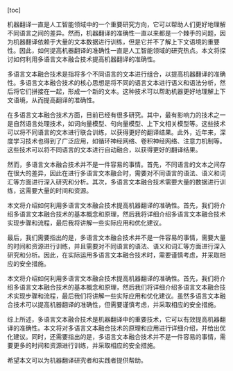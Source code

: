 
[toc]                    
                
                
机器翻译一直是人工智能领域中的一个重要研究方向，它可以帮助人们更好地理解不同语言之间的差异。然而，机器翻译的准确性一直以来都是一个棘手的问题，因为机器翻译依赖于大量的文本数据进行训练，但是它并不了解上下文语境的重要性。因此，如何提高机器翻译的准确性一直是人工智能领域的研究热点。本文将探讨如何利用多语言文本融合技术提高机器翻译的准确性。

多语言文本融合技术是指将多个不同语言的文本进行组合，以提高机器翻译的准确性。多语言文本融合技术的核心思想是将不同的语言文本进行语义和语法分析，然后将它们拼接在一起，形成一个新的文本。这种技术可以帮助机器更好地理解上下文语境，从而提高翻译的准确性。

在多语言文本融合技术方面，目前已经有很多研究。其中，最有影响力的技术之一是自然语言处理技术，如词向量模型、句向量模型、上下文相关模型等。这些技术可以将不同语言的文本进行联合训练，以获得更好的翻译结果。此外，近年来，深度学习技术也得到了广泛应用，如循环神经网络、卷积神经网络、注意力机制等。这些技术可以将不同语言的文本进行自动融合，以获得更好的翻译结果。

然而，多语言文本融合技术并不是一件容易的事情。首先，不同语言的文本之间存在很大的差异，因此在进行多语言文本融合时，需要对不同语言的语法、语义和词汇等方面进行深入研究和分析。其次，多语言文本融合技术需要大量的数据进行训练，这需要大量的时间和资源。

本文将介绍如何利用多语言文本融合技术提高机器翻译的准确性。首先，我们将介绍多语言文本融合技术的基本概念和原理，然后我将详细介绍多语言文本融合技术实现步骤和流程，最后我将讲解一些实际应用和优化建议。

最后，我们需要指出的是，多语言文本融合技术并不是一件容易的事情，需要大量的时间和资源进行训练，并且需要对不同语言的语法、语义和词汇等方面进行深入研究和分析。因此，在实际运用多语言文本融合技术时，需要谨慎考虑，并采取相应的安全措施。

本文将介绍如何利用多语言文本融合技术提高机器翻译的准确性。首先，我们将介绍多语言文本融合技术的基本概念和原理，然后我们将详细介绍多语言文本融合技术实现步骤和流程，最后我们将讲解一些实际应用和优化建议。虽然多语言文本融合技术可以提高机器翻译的准确性，但需要谨慎考虑，并采取相应的安全措施。

综上所述，多语言文本融合技术是机器翻译中的重要技术，它可以有效提高机器翻译的准确性。本文将对多语言文本融合技术的原理和应用进行详细介绍，并给出优化建议。同时，还需要指出的是，多语言文本融合技术并不是一件容易的事情，需要更多的时间和资源进行训练，并采取相应的安全措施。

希望本文可以为机器翻译研究者和实践者提供帮助。

